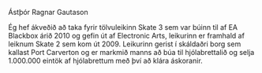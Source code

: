 Ástþór Ragnar Gautason

Ég hef ákveðið að taka fyrir tölvuleikinn Skate 3 sem var búinn til af EA Blackbox árið 2010 og gefin út af Electronic Arts, leikurinn er framhald af leiknum Skate 2 sem kom út 2009. Leikurinn gerist í skáldaðri borg sem kallast Port Carverton og er markmið manns að búa til hjólabrettalið og selja 1.000.000 eintök af hjólabrettum með því að klára áskoranir.
